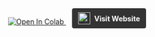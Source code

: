 <div align="center">
  <!-- Colab Button -->
  <a href="https://colab.research.google.com/github/yourusername/yourrepo/blob/main/path/to/notebook.ipynb">
    <img src="https://colab.research.google.com/assets/colab-badge.svg" alt="Open In Colab">
  </a>
  &nbsp;&nbsp;
  <!-- Website Button -->
  <a href="https://yourwebsite.com" style="display: inline-flex; align-items: center; background-color: #333; padding: 8px 12px; border-radius: 4px; text-decoration: none;">
    <img src="https://research.marc27.com/_app/immutable/assets/logo_marc27.B__kGcan.svg" alt="Company Logo" style="height: 24px; margin-right: 8px;">
    <span style="color: #fff; font-weight: bold;">Visit Website</span>
  </a>
</div>

